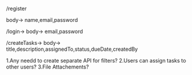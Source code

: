 <!-- API DOCUMENTATION -->

/register

body->
name,email,password

/login->
body->
email,password

/createTasks->
body->
title,description,assignedTo,status,dueDate,createdBy



1.Any needd to create separate API for filters?
2.Users can assign tasks to other users?
3.File Attachements?


